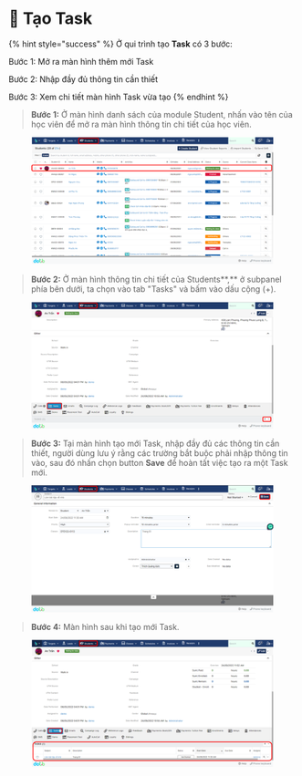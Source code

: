 # 🎯 Tạo Task

{% hint style="success" %}
Ở qui trình tạo **Task** có 3 bước:

Bước 1: Mở ra màn hình thêm mới Task

Bước 2: Nhập đầy đủ thông tin cần thiết

Bước 3: Xem chi tiết màn hình Task vừa tạo
{% endhint %}

> **Bước 1:** Ở màn hình danh sách của module Student, nhấn vào tên của học viên để mở ra màn hình thông tin chi tiết của học viên.

<figure><img src="../../.gitbook/assets/image (6) (5).png" alt=""><figcaption></figcaption></figure>

> **Bước 2:** Ở màn hình thông tin chi tiết của Students**,** ở subpanel phía bên dưới, ta chọn vào tab "Tasks" và bấm vào dấu cộng (+).

<figure><img src="../../.gitbook/assets/image (4) (2).png" alt=""><figcaption></figcaption></figure>

> **Bước 3:** Tại màn hình tạo mới Task, nhập đầy đủ các thông tin cần thiết, người dùng lưu ý rằng các trường bắt buộc phải nhập thông tin vào, sau đó nhấn chọn button **Save** để hoàn tất việc tạo ra một Task mới.

<figure><img src="../../.gitbook/assets/image (15) (2).png" alt=""><figcaption></figcaption></figure>

> **Bước 4:** Màn hình sau khi tạo mới Task.

<figure><img src="../../.gitbook/assets/image (7) (1).png" alt=""><figcaption></figcaption></figure>
